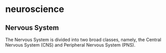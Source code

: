 # neuroscience
## Nervous System
The Nervous System is divided into two broad classes, namely, the Central Nervous System (CNS) and Peripheral Nervous System (PNS).
